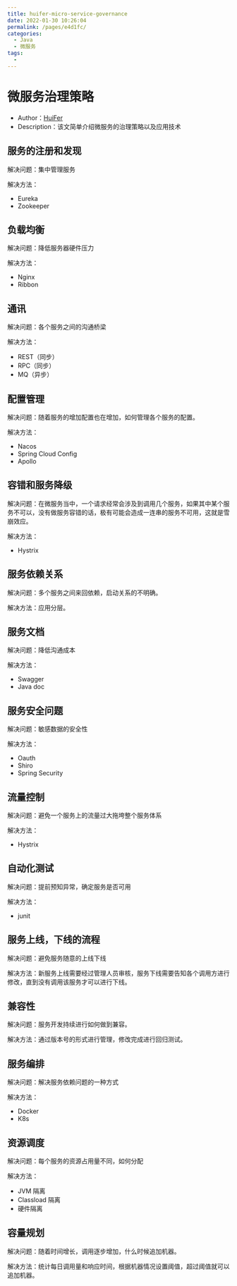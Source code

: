 ```yaml
---
title: huifer-micro-service-governance
date: 2022-01-30 10:26:04
permalink: /pages/e4d1fc/
categories:
  - Java
  - 微服务
tags:
  - 
---
```

# 微服务治理策略

- Author：[HuiFer](https://github.com/huifer)
- Description：该文简单介绍微服务的治理策略以及应用技术

## 服务的注册和发现

解决问题：集中管理服务

解决方法：

- Eureka
- Zookeeper

## 负载均衡

解决问题：降低服务器硬件压力

解决方法：

- Nginx
- Ribbon

## 通讯

解决问题：各个服务之间的沟通桥梁

解决方法：

- REST（同步）
- RPC（同步）
- MQ（异步）

## 配置管理

解决问题：随着服务的增加配置也在增加，如何管理各个服务的配置。

解决方法：

- Nacos
- Spring Cloud Config
- Apollo

## 容错和服务降级

解决问题：在微服务当中，一个请求经常会涉及到调用几个服务，如果其中某个服务不可以，没有做服务容错的话，极有可能会造成一连串的服务不可用，这就是雪崩效应。

解决方法：

- Hystrix

## 服务依赖关系

解决问题：多个服务之间来回依赖，启动关系的不明确。

解决方法：应用分层。

## 服务文档

解决问题：降低沟通成本

解决方法：

- Swagger
- Java doc

## 服务安全问题

解决问题：敏感数据的安全性

解决方法：

- Oauth
- Shiro
- Spring Security

## 流量控制

解决问题：避免一个服务上的流量过大拖垮整个服务体系

解决方法：

- Hystrix

## 自动化测试

解决问题：提前预知异常，确定服务是否可用

解决方法：

- junit

## 服务上线，下线的流程

解决问题：避免服务随意的上线下线

解决方法：新服务上线需要经过管理人员审核，服务下线需要告知各个调用方进行修改，直到没有调用该服务才可以进行下线。

## 兼容性

解决问题：服务开发持续进行如何做到兼容。

解决方法：通过版本号的形式进行管理，修改完成进行回归测试。

## 服务编排

解决问题：解决服务依赖问题的一种方式

解决方法：

- Docker
- K8s

## 资源调度

解决问题：每个服务的资源占用量不同，如何分配

解决方法：

- JVM 隔离
- Classload 隔离
- 硬件隔离

## 容量规划

解决问题：随着时间增长，调用逐步增加，什么时候追加机器。

解决方法：统计每日调用量和响应时间，根据机器情况设置阈值，超过阈值就可以追加机器。
